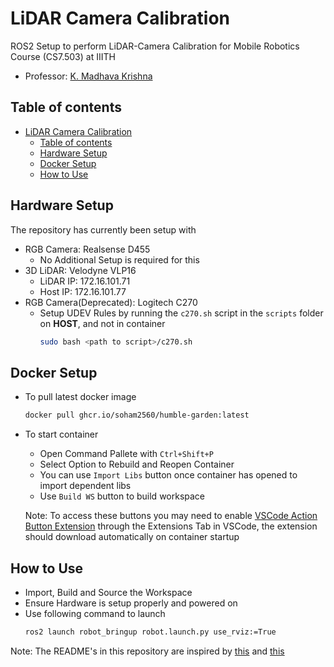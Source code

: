 # LiDAR Camera Calibration
ROS2 Setup to perform LiDAR-Camera Calibration for Mobile Robotics Course (CS7.503) at IIITH

- Professor: [K. Madhava Krishna](https://faculty.iiit.ac.in/~mkrishna/)

## Table of contents

- [LiDAR Camera Calibration](#lidar-camera-calibration)
  - [Table of contents](#table-of-contents)
  - [Hardware Setup](#hardware-setup)
  - [Docker Setup](#docker-setup)
  - [How to Use](#how-to-use)


## Hardware Setup
The repository has currently been setup with
- RGB Camera: Realsense D455
  - No Additional Setup is required for this
- 3D LiDAR: Velodyne VLP16
  - LiDAR IP: 172.16.101.71
  - Host IP: 172.16.101.77
- RGB Camera(Deprecated): Logitech C270
  - Setup UDEV Rules by running the `c270.sh` script in the `scripts` folder on **HOST**, and not in container
    ```bash
    sudo bash <path to script>/c270.sh
    ```

## Docker Setup
- To pull latest docker image
    ```bash
    docker pull ghcr.io/soham2560/humble-garden:latest
    ```
- To start container
    - Open Command Pallete with `Ctrl+Shift+P`
    - Select Option to Rebuild and Reopen Container
    - You can use `Import Libs` button once container has opened to import dependent libs
    - Use `Build WS` button to build workspace
  
  Note: To access these buttons you may need to enable [VSCode Action Button Extension](https://marketplace.visualstudio.com/items?itemName=seunlanlege.action-buttons) through the Extensions Tab in VSCode, the extension should download automatically on container startup

## How to Use
- Import, Build and Source the Workspace
- Ensure Hardware is setup properly and powered on
- Use following command to launch
  ```bash
  ros2 launch robot_bringup robot.launch.py use_rviz:=True
  ```

Note: The README's in this repository are inspired by [this](https://github.com/TheProjectsGuy/MR21-CS7.503) and [this](https://github.com/ankitdhall/lidar_camera_calibration)